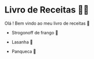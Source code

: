 # Livro de Receitas :man_cook:

Olá ! Bem vindo ao meu livro de receitas :wave:

- Strogonoff de frango :chicken:

- Lasanha :cheese:

- Panqueca :massage:
